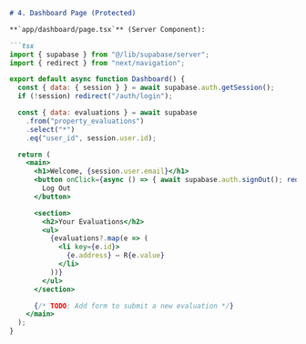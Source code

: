 ```markdown
# 4. Dashboard Page (Protected)

**`app/dashboard/page.tsx`** (Server Component):

```tsx
import { supabase } from "@/lib/supabase/server";
import { redirect } from "next/navigation";

export default async function Dashboard() {
  const { data: { session } } = await supabase.auth.getSession();
  if (!session) redirect("/auth/login");

  const { data: evaluations } = await supabase
    .from("property_evaluations")
    .select("*")
    .eq("user_id", session.user.id);

  return (
    <main>
      <h1>Welcome, {session.user.email}</h1>
      <button onClick={async () => { await supabase.auth.signOut(); redirect("/auth/login"); }}>
        Log Out
      </button>

      <section>
        <h2>Your Evaluations</h2>
        <ul>
          {evaluations?.map(e => (
            <li key={e.id}>
              {e.address} — R{e.value}
            </li>
          ))}
        </ul>
      </section>

      {/* TODO: Add form to submit a new evaluation */}
    </main>
  );
}